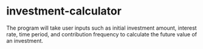 # investment-calculator
The program will take user inputs such as initial investment amount, interest rate, time period, and contribution frequency to calculate the future value of an investment.
